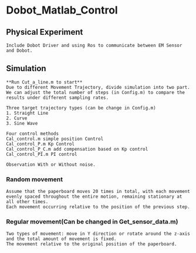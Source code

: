 # Dobot_Matlab_Control

## Physical Experiment
    Include Dobot Driver and using Ros to communicate between EM Sensor and Dobot.

## Simulation
    **Run Cut_a_line.m to start**
    Due to different Movement Trajectory, divide simulation into two part. 
    We can adjust the total number of steps (in Config.m) to compare the results under different sampling rates.

    Three target trajectory types (can be change in Config.m)
    1. Straight Line
    2. Curve
    3. Sine Wave

    Four control methods
    Cal_control.m simple position Control
    Cal_control_P.m Kp Control
    Cal_control_P_C.m add compensation based on Kp control
    Cal_control_PI.m PI control

    Observation With or Without noise.

    


### Random movement
    Assume that the paperboard moves 20 times in total, with each movement evenly spaced throughout the entire motion, remaining stationary at all other times.
    Each movement occurring relative to the position of the previous step.

### Regular movement(Can be changed in Get_sensor_data.m)
    Two types of movement: move in Y direction or rotate around the z-axis and the total amount of movement is fixed.
    The movement relative to the original position of the paperboard.
